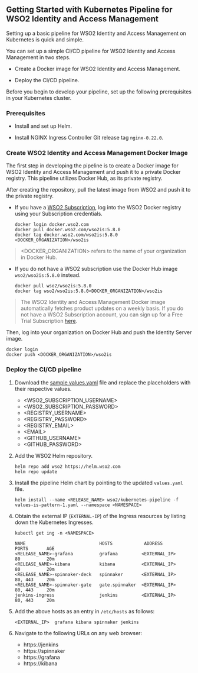 ## Getting Started with Kubernetes Pipeline for WSO2 Identity and Access Management

Setting up a basic pipeline for WSO2 Identity and Access Management on Kubernetes is quick and simple.

You can set up a simple CI/CD pipeline for WSO2 Identity and Access Management in two steps.

  - Create a Docker image for WSO2 Identity and Access Management.

  - Deploy the CI/CD pipeline.

Before you begin to develop your pipeline, set up the following prerequisites in your Kubernetes cluster.

### Prerequisites

  - Install and set up Helm.

  - Install NGINX Ingress Controller Git release tag `nginx-0.22.0`.

### Create WSO2 Identity and Access Management Docker Image

The first step in developing the pipeline is to create a Docker image for WSO2 Identity and Access Management and push it to a private Docker registry.
This pipeline utilizes Docker Hub, as its private registry.

After creating the repository, pull the latest image from WSO2 and push it to the private registry.

- If you have a [WSO2 Subscription](https://wso2.com/subscription), log into the WSO2 Docker registry using your Subscription credentials.

    ```
    docker login docker.wso2.com
    docker pull docker.wso2.com/wso2is:5.8.0
    docker tag docker.wso2.com/wso2is:5.8.0 <DOCKER_ORGANIZATION>/wso2is
    ```

> <DOCKER_ORGANIZATION> refers to the name of your organization in Docker Hub.

- If you do not have a WSO2 subscription use the Docker Hub image `wso2/wso2is:5.8.0` instead.

    ```
    docker pull wso2/wso2is:5.8.0
    docker tag wso2/wso2is:5.8.0<DOCKER_ORGANIZATION>/wso2is
    ```

> The WSO2 Identity and Access Management Docker image automatically fetches product updates on a weekly basis.
If you do not have a WSO2 Subscription account, you can sign up for a Free Trial Subscription [here](https://wso2.com/subscription/free-trial).

Then, log into your organization on Docker Hub and push the Identity Server image.

```
docker login
docker push <DOCKER_ORGANIZATION>/wso2is
```

### Deploy the CI/CD pipeline

1. Download the [sample values.yaml](../samples/values-is-pattern-1.yaml) file and replace the placeholders with their respective values.

    - <WSO2_SUBSCRIPTION_USERNAME>
    - <WSO2_SUBSCRIPTION_PASSWORD>
    - <REGISTRY_USERNAME>
    - <REGISTRY_PASSWORD>
    - <REGISTRY_EMAIL>
    - \<EMAIL>
    - <GITHUB_USERNAME>
    - <GITHUB_PASSWORD>

2. Add the WSO2 Helm repository.

    ```
    helm repo add wso2 https://helm.wso2.com
    helm repo update
    ```

3. Install the pipeline Helm chart by pointing to the updated `values.yaml` file.

    ```
    helm install --name <RELEASE_NAME> wso2/kubernetes-pipeline -f values-is-pattern-1.yaml --namespace <NAMESPACE>
    ```

4. Obtain the external IP (`EXTERNAL-IP`) of the Ingress resources by listing down the Kubernetes Ingresses.

    ```
    kubectl get ing -n <NAMESPACE>

    NAME                            HOSTS            ADDRESS            PORTS       AGE
    <RELEASE_NAME>-grafana          grafana         <EXTERNAL_IP>       80          20m
    <RELEASE_NAME>-kibana           kibana          <EXTERNAL_IP>       80          20m
    <RELEASE_NAME>-spinnaker-deck   spinnaker       <EXTERNAL_IP>       80, 443     20m
    <RELEASE_NAME>-spinnaker-gate   gate.spinnaker  <EXTERNAL_IP>       80, 443     20m
    jenkins-ingress                 jenkins         <EXTERNAL_IP>       80, 443     20m
    ```

5. Add the above hosts as an entry in `/etc/hosts` as follows:

    ```
    <EXTERNAL_IP>  grafana kibana spinnaker jenkins
    ```

6. Navigate to the following URLs on any web browser:

    - https://jenkins
    - https://spinnaker
    - https://grafana
    - https://kibana
